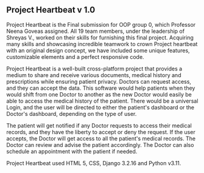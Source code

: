 ## Project Heartbeat v 1.0

Project Heartbeat is the Final submission for OOP group 0, which Professor Neena Goveas assigned. All 19 team members, under the leadership of Shreyas V., worked on their skills for furnishing this final project. Acquiring many skills and showcasing incredible teamwork to crown Project heartbeat with an original design concept, we have included some unique features, customizable elements and a perfect responsive code.

Project Heartbeat is a well-built cross-platform project that provides a medium to share and receive various documents, medical history and prescriptions while ensuring patient privacy. Doctors can request access, and they can accept the data. This software would help patients when they would shift from one Doctor to another as the new Doctor would easily be able to access the medical history of the patient. There would be a universal Login, and the user will be directed to either the patient's dashboard or the Doctor's dashboard, depending on the type of user.

The patient will get notified if any Doctor requests to access their medical records, and they have the liberty to accept or deny the request. If the user accepts, the Doctor will get access to all the patient's medical records. The Doctor can review and advise the patient accordingly. The Doctor can also schedule an appointment with the patient if needed. 

Project Heartbeat used HTML 5, CSS, Django 3.2.16 and Python v3.11.

